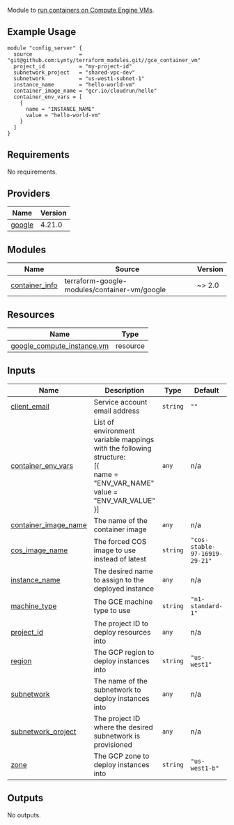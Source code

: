 Module to [run containers on Compute Engine VMs](https://cloud.google.com/compute/docs/containers).

## Example Usage

```
module "config_server" {
  source               = "git@github.com:Lynty/terraform_modules.git//gce_container_vm"
  project_id           = "my-project-id"
  subnetwork_project   = "shared-vpc-dev"
  subnetwork           = "us-west1-subnet-1"
  instance_name        = "hello-world-vm"
  container_image_name = "gcr.io/cloudrun/hello"
  container_env_vars = [
    {
      name = "INSTANCE_NAME"
      value = "hello-world-vm"
    }
  ]
}
```

## Requirements

No requirements.

## Providers

| Name | Version |
|------|---------|
| <a name="provider_google"></a> [google](#provider\_google) | 4.21.0 |

## Modules

| Name | Source | Version |
|------|--------|---------|
| <a name="module_container_info"></a> [container\_info](#module\_container\_info) | terraform-google-modules/container-vm/google | ~> 2.0 |

## Resources

| Name | Type |
|------|------|
| [google_compute_instance.vm](https://registry.terraform.io/providers/hashicorp/google/latest/docs/resources/compute_instance) | resource |

## Inputs

| Name | Description | Type | Default | Required |
|------|-------------|------|---------|:--------:|
| <a name="input_client_email"></a> [client\_email](#input\_client\_email) | Service account email address | `string` | `""` | no |
| <a name="input_container_env_vars"></a> [container\_env\_vars](#input\_container\_env\_vars) | List of environment variable mappings with the following structure:<br>    [{<br>      name  = "ENV\_VAR\_NAME"<br>      value = "ENV\_VAR\_VALUE"<br>    }] | `any` | n/a | yes |
| <a name="input_container_image_name"></a> [container\_image\_name](#input\_container\_image\_name) | The name of the container image | `any` | n/a | yes |
| <a name="input_cos_image_name"></a> [cos\_image\_name](#input\_cos\_image\_name) | The forced COS image to use instead of latest | `string` | `"cos-stable-97-16919-29-21"` | no |
| <a name="input_instance_name"></a> [instance\_name](#input\_instance\_name) | The desired name to assign to the deployed instance | `any` | n/a | yes |
| <a name="input_machine_type"></a> [machine\_type](#input\_machine\_type) | The GCE machine type to use | `string` | `"n1-standard-1"` | no |
| <a name="input_project_id"></a> [project\_id](#input\_project\_id) | The project ID to deploy resources into | `any` | n/a | yes |
| <a name="input_region"></a> [region](#input\_region) | The GCP region to deploy instances into | `string` | `"us-west1"` | no |
| <a name="input_subnetwork"></a> [subnetwork](#input\_subnetwork) | The name of the subnetwork to deploy instances into | `any` | n/a | yes |
| <a name="input_subnetwork_project"></a> [subnetwork\_project](#input\_subnetwork\_project) | The project ID where the desired subnetwork is provisioned | `any` | n/a | yes |
| <a name="input_zone"></a> [zone](#input\_zone) | The GCP zone to deploy instances into | `string` | `"us-west1-b"` | no |

## Outputs

No outputs.

